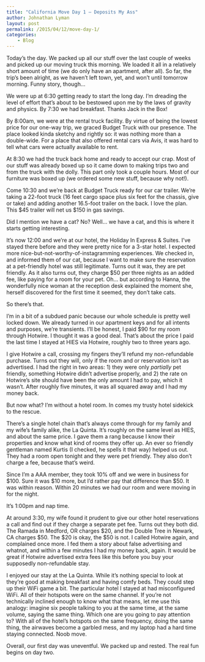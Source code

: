 ```yaml
---
title: "California Move Day 1 – Deposits My Ass"
author: Johnathan Lyman
layout: post
permalink: /2015/04/12/move-day-1/
categories:
    - Blog
---
```


Today’s the day. We packed up all our stuff over the last couple of weeks and picked up our moving truck this morning. We loaded it all in a relatively short amount of time (we do only have an apartment, after all). So far, the trip’s been alright, as we haven’t left town, yet, and won’t until tomorrow morning. Funny story, though…

We were up at 6:30 getting ready to start the long day. I’m dreading the level of effort that’s about to be bestowed upon me by the laws of gravity and physics. By 7:30 we had breakfast. Thanks Jack in the Box!

By 8:00am, we were at the rental truck facility. By virtue of being the lowest price for our one-way trip, we graced Budget Truck with our presence. The place looked kinda sketchy and rightly so: it was nothing more than a double-wide. For a place that also offered rental cars via Avis, it was hard to tell what cars were actually available to rent.

At 8:30 we had the truck back home and ready to accept our crap. Most of our stuff was already boxed up so it came down to making trips two and from the truck with the dolly. This part only took a couple hours. Most of our furniture was boxed up (we ordered some new stuff, because why not!).

Come 10:30 and we’re back at Budget Truck ready for our car trailer. We’re taking a 22-foot truck (16 feet cargo space plus six feet for the chassis, give or take) and adding another 16.5-foot trailer on the back. I love the plan. This $45 trailer will net us $150 in gas savings.

Did I mention we have a cat? No? Well… we have a cat, and this is where it starts getting interesting.

It’s now 12:00 and we’re at our hotel, the Holiday In Express & Suites. I’ve stayed there before and they were pretty nice for a 3-star hotel. I expected more nice-but-not-worthy-of-instagramming experiences. We checked in, and informed them of our cat, because I want to make sure the reservation at a pet-friendly hotel was still legitimate. Turns out it was, they are pet friendly. As it also turns out, they charge $50 per three nights as an added fee, like paying for a room for your pet. Oh… but according to Hanna, the wonderfully nice woman at the reception desk explained the moment she, herself discovered for the first time it seemed, they don’t take cats.

So there’s that.

I’m in a bit of a subdued panic because our whole schedule is pretty well locked down. We already turned in our apartment keys and for all intents and purposes, we’re transients. I’ll be honest, I paid $90 for my room through Hotwire. I thought it was a good deal. That’s about the price I paid the last time I stayed at HIES via Hotwire, roughly two to three years ago.

I give Hotwire a call, crossing my fingers they’ll refund my non-refundable purchase. Turns out they will, only if the room and or reservation isn’t as advertised. I had the right in two areas: 1) they were only _partially_ pet friendly, something Hotwire didn’t advertise properly, and 2) the rate on Hotwire’s site should have been the only amount I had to pay, which it wasn’t. After roughly five minutes, it was all squared away and I had my money back.

But now what? I’m without a hotel room. In comes my trusty hotel sidekick to the rescue.

There’s a single hotel chain that’s always come through for my family and my wife’s family alike, the La Quinta. It’s roughly on the same level as HIES, and about the same price. I gave them a rang because I know their properties and know what kind of rooms they offer up. An ever so friendly gentleman named Kurtis (I checked, he spells it that way) helped us out. They had a room open tonight and they were pet friendly. They also don’t charge a fee, because that’s weird.

Since I’m a AAA member, they took 10% off and we were in business for $100. Sure it was $10 more, but I’d rather pay that difference than $50. It was within reason. Within 20 minutes we had our room and were moving in for the night.

It’s 1:00pm and nap time.

At around 3:30, my wife found it prudent to give our other hotel reservations a call and find out if they charge a separate pet fee. Turns out they both did. The Ramada in Medford, OR charges $20, and the Double Tree in Newark, CA charges $50. The $20 is okay, the $50 is not. I called Hotwire again, and complained once more. I fed them a story about false advertising and whatnot, and within a few minutes I had my money back, again. It would be great if Hotwire advertised extra fees like this before you buy your supposedly non-refundable stay.

I enjoyed our stay at the La Quinta. While it’s nothing special to look at they’re good at making breakfast and having comfy beds. They could step up their WiFi game a bit. The particular hotel I stayed at had misconfigured WiFi. All of their hotspots were on the same channel. If you’re not technically inclined enough to know what that means, let me use this analogy: imagine six people talking to you at the same time, at the same volume, saying the same thing. Which one are you going to pay attention to? With all of the hotel’s hotspots on the same frequency, doing the same thing, the airwaves become a garbled mess, and my laptop had a hard time staying connected. Noob move.

Overall, our first day was uneventful. We packed up and rested. The real fun begins on day two.

